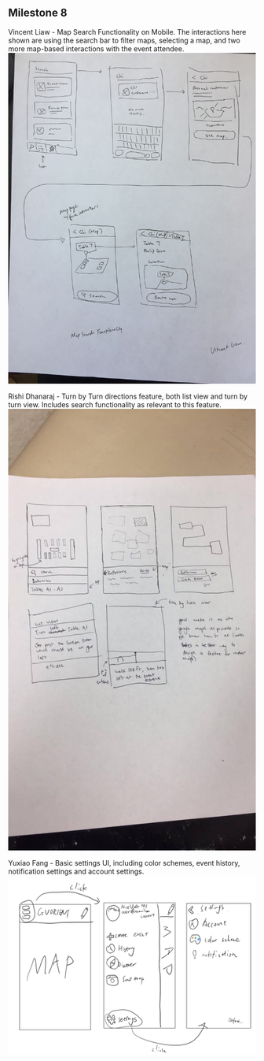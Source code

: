 ## Milestone 8

Vincent Liaw - Map Search Functionality on Mobile. The interactions here shown are using the search bar to filter maps, selecting a map, and two more map-based interactions with the event attendee.
![vincent](images/M8-vincent.jpg)

Rishi Dhanaraj - Turn by Turn directions feature, both list view and turn by turn view. Includes search functionality as relevant to this feature.
![rishi](images/M8-rishi.jpg)

Yuxiao Fang - Basic settings UI, including color schemes, event history, notification settings and account settings. 
![yuxiao](images/M8-yuxiao.png)
